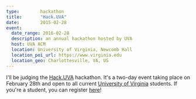 ```yaml
---
type:        hackathon
title:       "Hack.UVA"
date:        2015-02-28
event:
  date_range: 2016-02-28
  description: an annual hackathon hosted by UVA
  host: UVA ACM
  location: University of Virginia, Newcomb Hall
  location_poi_url: https://www.virginia.edu
  location_geo: Charlottesville, VA, US
---
```


I'll be judging the [Hack.UVA](http://hackuva.io/) hackathon. It's a two-day event taking place on February 28th and open to all current [University of Virginia](http://www.virginia.edu) students. If you're a student, you can register [here](http://goo.gl/IwhBJU)!

